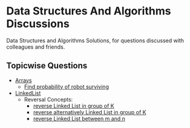 # Data Structures And Algorithms Discussions

Data Structures and Algorithms Solutions, for questions discussed with colleagues and friends.

## Topicwise Questions

 - [Arrays](https://github.com/shashwatsai/DSAndAlgoSolutions/tree/master/Arrays)
	 - [Find probability of robot surviving](https://github.com/shashwatsai/DSAndAlgoSolutions/blob/master/Arrays/2D/BFS/islandProbability.py)
 - [LinkedList](https://github.com/shashwatsai/DSAndAlgoSolutions/tree/master/LinkedList)
 	 - Reversal Concepts:
	 	- [reverse Linked List in group of K](https://github.com/shashwatsai/DSAndAlgoSolutions/blob/master/LinkedList/python/reverseKGroup.py)
	 	- [reverse alternatively Linked List in group of K](https://github.com/shashwatsai/DSAndAlgoSolutions/blob/master/LinkedList/python/reverseKGroup2.py)
	 	- [reverse Linked List between m and n](https://github.com/shashwatsai/DSAndAlgoSolutions/blob/master/LinkedList/python/reverseLinkedList2.py)
